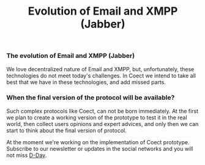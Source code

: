 ﻿---
layout: 'default'
slug: 'protocol'
lang: 'en'
url: '/protocol/'
title: 'Evolution of Email and XMPP (Jabber)'
head: 'Protocol'
description: >
  We love decentralized nature of Email and XMPP, but, unfortunately, these
  technologies do not meet today's challenges. In Coect we intend to take all best
  that we have in these technologies, and add missed parts.
---

### The evolution of Email and XMPP (Jabber)

We love decentralized nature of Email and XMPP, but, unfortunately, these
technologies do not meet today's challenges. In Coect we intend to take all best
that we have in these technologies, and add missed parts.

### When the final version of the protocol will be available?

Such complex protocols like Coect, can not be born immediately. At the first we
plan to create a working version of the prototype to test it in the real world,
then collect users opinions and expert advices, and only then we can start to
think about the final version of protocol.

At the moment we're working on the implementation of Coect prototype. Subscribe
to our newsletter or updates in the social networks and you will not
miss [D-Day](http://en.wikipedia.org/wiki/D-Day_%28military_term%29).

